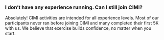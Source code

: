 ### I don’t have any experience running. Can I still join CIMI?

Absolutely! CIMI activities are intended for all experience levels. Most of our participants never ran before joining CIMI and many completed their first 5K with us. We believe that exercise builds confidence, no matter when you start.
